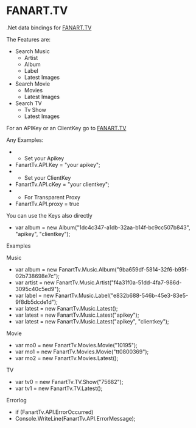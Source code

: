 FANART.TV
==========

.Net data bindings for [FANART.TV](http://fanart.tv/)

The Features are:
 * Search Music
	* Artist
	* Album
	* Label
	* Latest Images
 * Search Movie
	* Movies
	* Latest Images
 * Search TV
	* Tv Show
	* Latest Images

For an APIKey or an ClientKey go to [FANART.TV](http://fanart.tv/get-an-api-key/)

Any Examples:
 * - Set your Apikey
 * FanartTv.API.Key = "your apikey";
 * - Set your ClientKey
 * FanartTv.API.cKey = "your clientkey";
 * - For Transparent Proxy
 * FanartTv.API.proxy = true

You can use the Keys also directly
 * var album = new Album("1dc4c347-a1db-32aa-b14f-bc9cc507b843", "apikey", "clientkey");

Examples

Music
 * var album = new FanartTv.Music.Album("9ba659df-5814-32f6-b95f-02b738698e7c");
 * var artist = new FanartTv.Music.Artist("f4a31f0a-51dd-4fa7-986d-3095c40c5ed9");
 * var label = new FanartTv.Music.Label("e832b688-546b-45e3-83e5-9f8db5dcde1d");
 * var latest = new FanartTv.Music.Latest();
 * var latest = new FanartTv.Music.Latest("apikey");
 * var latest = new FanartTv.Music.Latest("apikey", "clientkey");

Movie
 *  var mo0 = new FanartTv.Movies.Movie("10195");
 *  var mo1 = new FanartTv.Movies.Movie("tt0800369");
 *  var mo2 = new FanartTv.Movies.Latest();

TV
 *  var tv0 = new FanartTv.TV.Show("75682");
 *  var tv1 = new FanartTv.TV.Latest();

Errorlog
 * if (FanartTv.API.ErrorOccurred)
 * Console.WriteLine(FanartTv.API.ErrorMessage);

